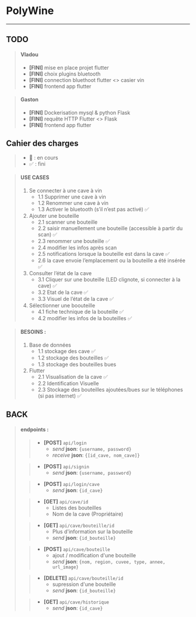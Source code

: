# PolyWine

----

## TODO
> #### Vladou
> - **[FINI]** mise en place projet flutter
> - **[FINI]** choix plugins bluetooth
> - **[FINI]** connection bluethoot flutter <> casier vin
> - **[FINI]** frontend app flutter

> #### Gaston
> - **[FINI]** Dockerisation mysql & python Flask
> - **[FINI]** requête HTTP Flutter <> Flask
> - **[FINI]** frontend app flutter

## Cahier des charges 
> - 🔨 : en cours
> - ✅ : fini 

> #### USE CASES
> 1. Se connecter à une cave à vin 
>     - 1.1 Supprimer une cave à vin	
>     - 1.2 Renommer une cave à vin 
>     - 1.3 Activer le bluetooth (s’il n’est pas activé) ✅
> 2. Ajouter une bouteille 
>     - 2.1 scanner une bouteille  
>     - 2.2 saisir manuellement une bouteille (accessible à partir du scan) ✅
>     - 2.3 renommer une bouteille ✅
>     - 2.4 modifier les infos après scan
>     - 2.5 notifications lorsque la bouteille est dans la cave ✅
>     - 2.6 la cave envoie l’emplacement ou la bouteille a été insérée ✅
> 3. Consulter l’état de la cave 
>     - 3.1 Cliquer sur une bouteille (LED clignote, si connecter à la cave) ✅
>     - 3.2 Etat de la cave ✅
>     - 3.3 Visuel de l’état de la cave ✅
> 4. Sélectionner une boouteille
>     - 4.1 fiche technique de la bouteille ✅
>     - 4.2 modifier les infos de la bouteilles ✅

> #### BESOINS :
> 1. Base de données 
>	    - 1.1 stockage des cave ✅
>	    - 1.2 stockage des bouteilles ✅
>	    - 1.3 stockage des bouteilles bues 
> 2. Flutter
>    - 2.1 Visualisation de la cave ✅
>    - 2.2 Identification Visuelle
>    - 2.3 Stockage des bouteilles ajoutées/bues sur le téléphones (si pas internet) ✅




## BACK

>#### endpoints :
>>-  **[POST]** `api/login`
>>      - *send* **json**: `{username, password}`
>>      - *receive* **json**: `{[id_cave, nom_cave]}`
>
>>- **[POST]** `api/signin`
>>     - *send* **json**: `{username, password}`
>
>>- **[POST]** `api/login/cave`
>>     - *send* **json**: `{id_cave}`
>
>>- **[GET]** `api/cave/id`
>>     - Listes des bouteilles
>>     - Nom de la cave (Propriétaire)
>
>>- **[GET]** `api/cave/bouteille/id` 
>>     - Plus d'information sur la bouteille
>>     - *send* **json**: `{id_bouteille}`
>
>>- **[POST]** `api/cave/bouteille`
>>     - ajout / modification d'une bouteille
>>     - *send* **json**: `{nom, region, cuvee, type, annee, url_image}`
>
>>- **[DELETE]** `api/cave/bouteille/id`
>>     - supression d'une bouteille
>>     - *send* **json**: `{id_bouteille}` 
>
>>- **[GET]** `api/cave/historique`
>>     - *send* **json**: `{id_cave}` 
